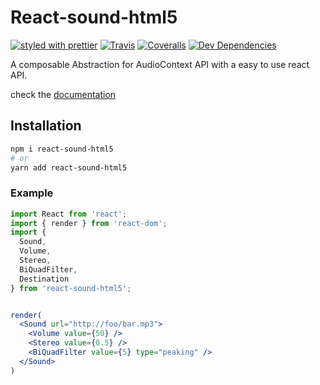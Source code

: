 # React-sound-html5

[![styled with prettier](https://img.shields.io/badge/styled_with-prettier-ff69b4.svg)](https://github.com/prettier/prettier)
[![Travis](https://img.shields.io/travis/charjac/react-sound-html5.svg)](https://travis-ci.org/charjac/react-sound-html5)
[![Coveralls](https://img.shields.io/coveralls/charjac/react-sound-html5.svg)](https://coveralls.io/github/charjac/react-sound-html5)
[![Dev Dependencies](https://david-dm.org/charjac/react-sound-html5/dev-status.svg)](https://david-dm.org/charjac/react-sound-html5?type=dev)

A composable Abstraction for AudioContext API with a easy to use react API.

check the [documentation](https://charjac.github.io/react-sound-html5/)

## Installation

```bash
npm i react-sound-html5
# or
yarn add react-sound-html5
```

### Example

```jsx
import React from 'react';
import { render } from 'react-dom';
import {
  Sound,
  Volume,
  Stereo,
  BiQuadFilter,
  Destination
} from 'react-sound-html5';


render(
  <Sound url="http://foo/bar.mp3">
    <Volume value={50} />
    <Stereo value={0.5} />
    <BiQuadFilter value={5} type="peaking" />
  </Sound>
)

```
